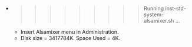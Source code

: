* >>>>>>>>> Running inst-std-system-alsamixer.sh ...
  * Insert Alsamixer menu in Administration.
  * Disk size = 3417784K. Space Used = 4K.
